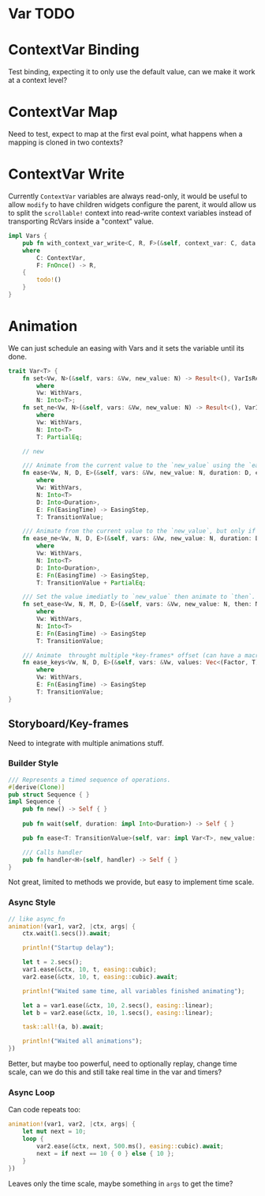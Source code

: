 # Var TODO

# ContextVar Binding

Test binding, expecting it to only use the default value, can we make it work at a context level?

# ContextVar Map

Need to test, expect to map at the first eval point, what happens when a mapping is cloned in two contexts?

# ContextVar Write

Currently `ContextVar` variables are always read-only, it would be useful to allow `modify` to have children widgets configure the parent,
it would allow us to split the `scrollable!` context into read-write context variables instead of transporting RcVars inside a "context" value.

```rust
impl Vars {
    pub fn with_context_var_write<C, R, F>(&self, context_var: C, data: ContextVarData<C::Type>, f: F) -> R
    where
        C: ContextVar,
        F: FnOnce() -> R,
    {
        todo!()
    }
}
```

# Animation

We can just schedule an easing with Vars and it sets the variable until its done.

```rust
trait Var<T> {
    fn set<Vw, N>(&self, vars: &Vw, new_value: N) -> Result<(), VarIsReadOnly>
        where
        Vw: WithVars,
        N: Into<T>;
    fn set_ne<Vw, N>(&self, vars: &Vw, new_value: N) -> Result<(), VarIsReadOnly>
        where
        Vw: WithVars,
        N: Into<T>
        T: PartialEq;

    // new

    /// Animate from the current value to the `new_value` using the `easing_fn` function that defines a curve.
    fn ease<Vw, N, D, E>(&self, vars: &Vw, new_value: N, duration: D, easing_fn: E) -> Result<(), VarIsReadOnly>
        where
        Vw: WithVars,
        N: Into<T>
        D: Into<Duration>,
        E: Fn(EasingTime) -> EasingStep,
        T: TransitionValue;

    /// Animate from the current value to the `new_value`, but only if the current value is not equal to `new_value`.
    fn ease_ne<Vw, N, D, E>(&self, vars: &Vw, new_value: N, duration: D, easing_fn: E) -> Result<(), VarIsReadOnly>
        where
        Vw: WithVars,
        N: Into<T>
        D: Into<Duration>,
        E: Fn(EasingTime) -> EasingStep,
        T: TransitionValue + PartialEq;

    /// Set the value imediatly to `new_value` then animate to `then`.
    fn set_ease<Vw, N, M, D, E>(&self, vars: &Vw, new_value: N, then: M, duration: D, easing_fn: E) -> Result<(), VarIsReadOnly>
        where
        Vw: WithVars,
        N: Into<T>
        E: Fn(EasingTime) -> EasingStep
        T: TransitionValue;

    /// Animate  throught multiple *key-frames* offset (can have a macro like gradient `stops!` here)
    fn ease_keys<Vw, N, D, E>(&self, vars: &Vw, values: Vec<(Factor, T)>, duration: D, easing_fn: E) -> Result<(), VarIsReadOnly>
        where
        Vw: WithVars,
        E: Fn(EasingTime) -> EasingStep
        T: TransitionValue;
}
```

## Storyboard/Key-frames

Need to integrate with multiple animations stuff.

### Builder Style

```rust
/// Represents a timed sequence of operations.
#[derive(Clone)]
pub struct Sequence { }
impl Sequence {
    pub fn new() -> Self { }
    
    pub fn wait(self, duration: impl Into<Duration>) -> Self { }

    pub fn ease<T: TransitionValue>(self, var: impl Var<T>, new_value: impl Into<T>) -> Self { }

    /// Calls handler
    pub fn handler<H>(self, handler) -> Self { }
}
```

Not great, limited to methods we provide, but easy to implement time scale.

### Async Style

```rust
// like async_fn
animation!(var1, var2, |ctx, args| {
    ctx.wait(1.secs()).await;

    println!("Startup delay");

    let t = 2.secs();
    var1.ease(&ctx, 10, t, easing::cubic);
    var2.ease(&ctx, 10, t, easing::cubic).await;

    println!("Waited same time, all variables finished animating");

    let a = var1.ease(&ctx, 10, 2.secs(), easing::linear);
    let b = var2.ease(&ctx, 10, 1.secs(), easing::linear);

    task::all!(a, b).await;

    println!("Waited all animations");
})
```

Better, but maybe too powerful, need to optionally replay, change time scale, can we do this and still take real time in the var and timers?


### Async Loop

Can code repeats too:

```rust
animation!(var1, var2, |ctx, args| {
    let mut next = 10;
    loop {
        var2.ease(&ctx, next, 500.ms(), easing::cubic).await;
        next = if next == 10 { 0 } else { 10 };
    }
})
```

Leaves only the time scale, maybe something in `args` to get the time?